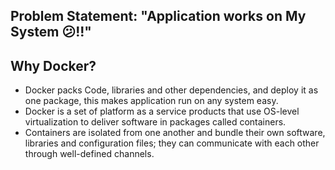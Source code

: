 ## Problem Statement: "Application works on My System 😕!!"

## Why Docker?
 - Docker packs Code, libraries and other dependencies, and deploy it as one package, this makes application run on any system easy.  
 - Docker is a set of platform as a service products that use OS-level virtualization to deliver software in packages called containers. 
 - Containers are isolated from one another and bundle their own software, libraries and configuration files; they can communicate with each other through well-defined channels.
